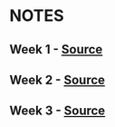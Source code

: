 # NOTES

## Week 1 - [Source](https://github.com/Subin-Vidhu/2024/blob/main/Generative%20AI%20for%20Everyone/Notes/W1.pdf )

## Week 2 - [Source](https://github.com/Subin-Vidhu/2024/blob/main/Generative%20AI%20for%20Everyone/Notes/W2.pdf)

## Week 3 - [Source](https://github.com/Subin-Vidhu/2024/blob/main/Generative%20AI%20for%20Everyone/Notes/W3.pdf)